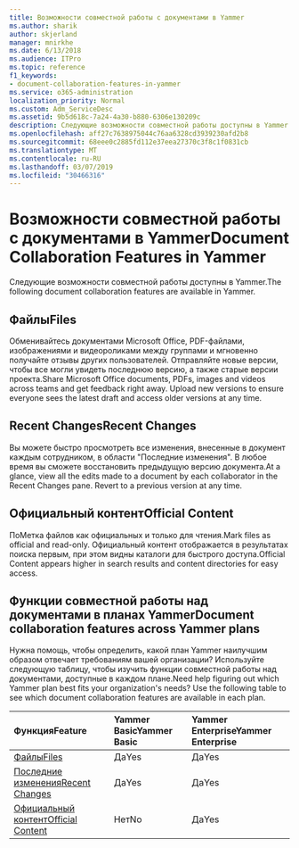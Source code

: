```yaml
---
title: Возможности совместной работы с документами в Yammer
ms.author: sharik
author: skjerland
manager: mnirkhe
ms.date: 6/13/2018
ms.audience: ITPro
ms.topic: reference
f1_keywords:
- document-collaboration-features-in-yammer
ms.service: o365-administration
localization_priority: Normal
ms.custom: Adm_ServiceDesc
ms.assetid: 9b5d618c-7a24-4a30-b880-6306e130209c
description: Следующие возможности совместной работы доступны в Yammer.
ms.openlocfilehash: aff27c7638975044c76aa6328cd3939230afd2b8
ms.sourcegitcommit: 68eee0c2885fd112e37eea27370c3f8c1f0831cb
ms.translationtype: MT
ms.contentlocale: ru-RU
ms.lasthandoff: 03/07/2019
ms.locfileid: "30466316"
---
```

# <a name="document-collaboration-features-in-yammer"></a><span data-ttu-id="fb8b7-103">Возможности совместной работы с документами в Yammer</span><span class="sxs-lookup"><span data-stu-id="fb8b7-103">Document Collaboration Features in Yammer</span></span>

<span data-ttu-id="fb8b7-104">Следующие возможности совместной работы доступны в Yammer.</span><span class="sxs-lookup"><span data-stu-id="fb8b7-104">The following document collaboration features are available in Yammer.</span></span>
  
## <a name="files"></a><span data-ttu-id="fb8b7-105">Файлы</span><span class="sxs-lookup"><span data-stu-id="fb8b7-105">Files</span></span>
<span data-ttu-id="fb8b7-106"><a name="bkmk_Files"> </a></span><span class="sxs-lookup"><span data-stu-id="fb8b7-106"></span></span>

<span data-ttu-id="fb8b7-p101">Обменивайтесь документами Microsoft Office, PDF-файлами, изображениями и видеороликами между группами и мгновенно получайте отзывы других пользователей. Отправляйте новые версии, чтобы все могли увидеть последнюю версию, а также старые версии проекта.</span><span class="sxs-lookup"><span data-stu-id="fb8b7-p101">Share Microsoft Office documents, PDFs, images and videos across teams and get feedback right away. Upload new versions to ensure everyone sees the latest draft and access older versions at any time.</span></span>
  
## <a name="recent-changes"></a><span data-ttu-id="fb8b7-109">Recent Changes</span><span class="sxs-lookup"><span data-stu-id="fb8b7-109">Recent Changes</span></span>
<span data-ttu-id="fb8b7-110"><a name="bkmk_RecentChanges"> </a></span><span class="sxs-lookup"><span data-stu-id="fb8b7-110"></span></span>

<span data-ttu-id="fb8b7-p102">Вы можете быстро просмотреть все изменения, внесенные в документ каждым сотрудником, в области "Последние изменения". В любое время вы сможете восстановить предыдущую версию документа.</span><span class="sxs-lookup"><span data-stu-id="fb8b7-p102">At a glance, view all the edits made to a document by each collaborator in the Recent Changes pane. Revert to a previous version at any time.</span></span>
  
## <a name="official-content"></a><span data-ttu-id="fb8b7-113">Официальный контент</span><span class="sxs-lookup"><span data-stu-id="fb8b7-113">Official Content</span></span>
<span data-ttu-id="fb8b7-114"><a name="bkmk_OfficialContent"> </a></span><span class="sxs-lookup"><span data-stu-id="fb8b7-114"></span></span>

<span data-ttu-id="fb8b7-115">ПоМетка файлов как официальных и только для чтения.</span><span class="sxs-lookup"><span data-stu-id="fb8b7-115">Mark files as official and read-only.</span></span> <span data-ttu-id="fb8b7-116">Официальный контент отображается в результатах поиска первым, при этом видны каталоги для быстрого доступа.</span><span class="sxs-lookup"><span data-stu-id="fb8b7-116">Official Content appears higher in search results and content directories for easy access.</span></span>
  
## <a name="document-collaboration-features-across-yammer-plans"></a><span data-ttu-id="fb8b7-117">Функции совместной работы над документами в планах Yammer</span><span class="sxs-lookup"><span data-stu-id="fb8b7-117">Document collaboration features across Yammer plans</span></span>
<span data-ttu-id="fb8b7-118"><a name="bkmk_OfficialContent"> </a></span><span class="sxs-lookup"><span data-stu-id="fb8b7-118"></span></span>

<span data-ttu-id="fb8b7-p104">Нужна помощь, чтобы определить, какой план Yammer наилучшим образом отвечает требованиям вашей организации? Используйте следующую таблицу, чтобы изучить функции совместной работы над документами, доступные в каждом плане.</span><span class="sxs-lookup"><span data-stu-id="fb8b7-p104">Need help figuring out which Yammer plan best fits your organization's needs? Use the following table to see which document collaboration features are available in each plan.</span></span>
  
|<span data-ttu-id="fb8b7-121">**Функция**</span><span class="sxs-lookup"><span data-stu-id="fb8b7-121">**Feature**</span></span>|<span data-ttu-id="fb8b7-122">**Yammer Basic**</span><span class="sxs-lookup"><span data-stu-id="fb8b7-122">**Yammer Basic**</span></span>|<span data-ttu-id="fb8b7-123">**Yammer Enterprise**</span><span class="sxs-lookup"><span data-stu-id="fb8b7-123">**Yammer Enterprise**</span></span>|
|:-----|:-----|:-----|
|[<span data-ttu-id="fb8b7-124">Файлы</span><span class="sxs-lookup"><span data-stu-id="fb8b7-124">Files</span></span>](document-collaboration-features-in-yammer.md#files) <br/> |<span data-ttu-id="fb8b7-125">Да</span><span class="sxs-lookup"><span data-stu-id="fb8b7-125">Yes</span></span>  <br/> |<span data-ttu-id="fb8b7-126">Да</span><span class="sxs-lookup"><span data-stu-id="fb8b7-126">Yes</span></span>  <br/> |
|[<span data-ttu-id="fb8b7-127">Последние изменения</span><span class="sxs-lookup"><span data-stu-id="fb8b7-127">Recent Changes</span></span>](document-collaboration-features-in-yammer.md#recent-changes) <br/> |<span data-ttu-id="fb8b7-128">Да</span><span class="sxs-lookup"><span data-stu-id="fb8b7-128">Yes</span></span>  <br/> |<span data-ttu-id="fb8b7-129">Да</span><span class="sxs-lookup"><span data-stu-id="fb8b7-129">Yes</span></span>  <br/> |
|[<span data-ttu-id="fb8b7-130">Официальный контент</span><span class="sxs-lookup"><span data-stu-id="fb8b7-130">Official Content</span></span>](document-collaboration-features-in-yammer.md#official-content) <br/> |<span data-ttu-id="fb8b7-131">Нет</span><span class="sxs-lookup"><span data-stu-id="fb8b7-131">No</span></span>  <br/> |<span data-ttu-id="fb8b7-132">Да</span><span class="sxs-lookup"><span data-stu-id="fb8b7-132">Yes</span></span>  <br/> |
   

